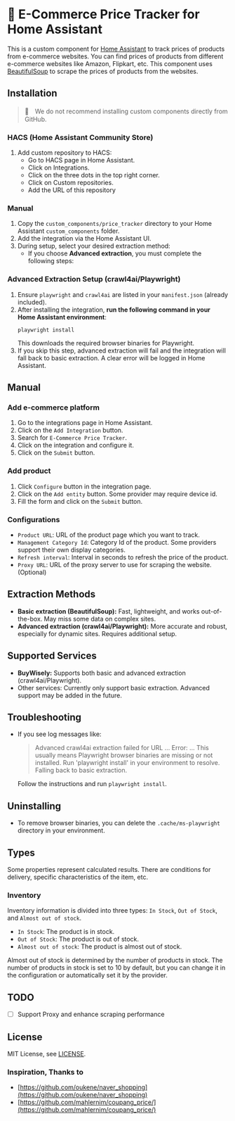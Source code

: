 
# 🛒 E-Commerce Price Tracker for Home Assistant

This is a custom component for [Home Assistant](https://www.home-assistant.io/) to track prices of products from e-commerce websites. You can find prices of products from different e-commerce websites like Amazon, Flipkart, etc. This component uses [BeautifulSoup](https://www.crummy.com/software/BeautifulSoup/bs4/doc/) to scrape the prices of products from the websites.

## Installation

> 🚨　We do not recommend installing custom components directly from GitHub.

### HACS (Home Assistant Community Store)

1. Add custom repository to HACS:
   - Go to HACS page in Home Assistant.
   - Click on Integrations.
   - Click on the three dots in the top right corner.
   - Click on Custom repositories.
   - Add the URL of this repository

### Manual

1. Copy the `custom_components/price_tracker` directory to your Home Assistant `custom_components` folder.
2. Add the integration via the Home Assistant UI.
3. During setup, select your desired extraction method:
   - If you choose **Advanced extraction**, you must complete the following steps:

### Advanced Extraction Setup (crawl4ai/Playwright)
1. Ensure `playwright` and `crawl4ai` are listed in your `manifest.json` (already included).
2. After installing the integration, **run the following command in your Home Assistant environment**:
   ```
   playwright install
   ```
   This downloads the required browser binaries for Playwright.
3. If you skip this step, advanced extraction will fail and the integration will fall back to basic extraction. A clear error will be logged in Home Assistant.

## Manual

### Add e-commerce platform
1. Go to the integrations page in Home Assistant.
2. Click on the `Add Integration` button.
3. Search for `E-Commerce Price Tracker`.
4. Click on the integration and configure it.
5. Click on the `Submit` button.

### Add product
1. Click `Configure` button in the integration page.
2. Click on the `Add entity` button. Some provider may require device id.
3. Fill the form and click on the `Submit` button.

### Configurations
- `Product URL`: URL of the product page which you want to track.
- `Management Category Id`: Category Id of the product. Some providers support their own display categories.
- `Refresh interval`: Interval in seconds to refresh the price of the product.
- `Proxy URL`: URL of the proxy server to use for scraping the website. (Optional)

## Extraction Methods
- **Basic extraction (BeautifulSoup):** Fast, lightweight, and works out-of-the-box. May miss some data on complex sites.
- **Advanced extraction (crawl4ai/Playwright):** More accurate and robust, especially for dynamic sites. Requires additional setup.

## Supported Services
- **BuyWisely:** Supports both basic and advanced extraction (crawl4ai/Playwright).
- Other services: Currently only support basic extraction. Advanced support may be added in the future.

## Troubleshooting
- If you see log messages like:
  > Advanced crawl4ai extraction failed for URL ... Error: ... This usually means Playwright browser binaries are missing or not installed. Run 'playwright install' in your environment to resolve. Falling back to basic extraction.

  Follow the instructions and run `playwright install`.

## Uninstalling
- To remove browser binaries, you can delete the `.cache/ms-playwright` directory in your environment.

## Types
Some properties represent calculated results. There are conditions for delivery, specific characteristics of the item, etc.

### Inventory
Inventory information is divided into three types: `In Stock`, `Out of Stock`, and `Almost out of stock`.

- `In Stock`: The product is in stock.
- `Out of Stock`: The product is out of stock.
- `Almost out of stock`: The product is almost out of stock.

Almost out of stock is determined by the number of products in stock. The number of products in stock is set to 10 by default, but you can change it in the configuration or automatically set it by the provider.

## TODO
- [ ] Support Proxy and enhance scraping performance

## License
MIT License, see [LICENSE](LICENSE).

### Inspiration, Thanks to
- [https://github.com/oukene/naver_shopping](https://github.com/oukene/naver_shopping)
- [https://github.com/mahlernim/coupang_price/](https://github.com/mahlernim/coupang_price/)
